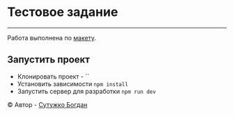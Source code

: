 # Тестовое задание

***

Работа выполнена по [макету](https://www.figma.com/file/XRsI3qehHTq3giQJGVANdD/Test-work?node-id=0%3A1). 

## Запустить проект

- Клонировать проект - ``
- Установить зависимости `npm install`
- Запустить сервер для разработки `npm run dev`

&copy; Автор - [Сутужко Богдан][author-github]

[//]: # 'Общие переменные автора'

[author-github]: https://github.com/julfy-bs

[//]: # 'Переменные используемых технологий'

[tech-html]: https://html5.org/

[tech-css]: https://www.w3.org/Style/CSS/Overview.en.html

[tech-js]: https://www.javascript.com/

[tech-bem]: https://ru.bem.info/methodology/

[tech-webpack]: https://webpack.js.org/

